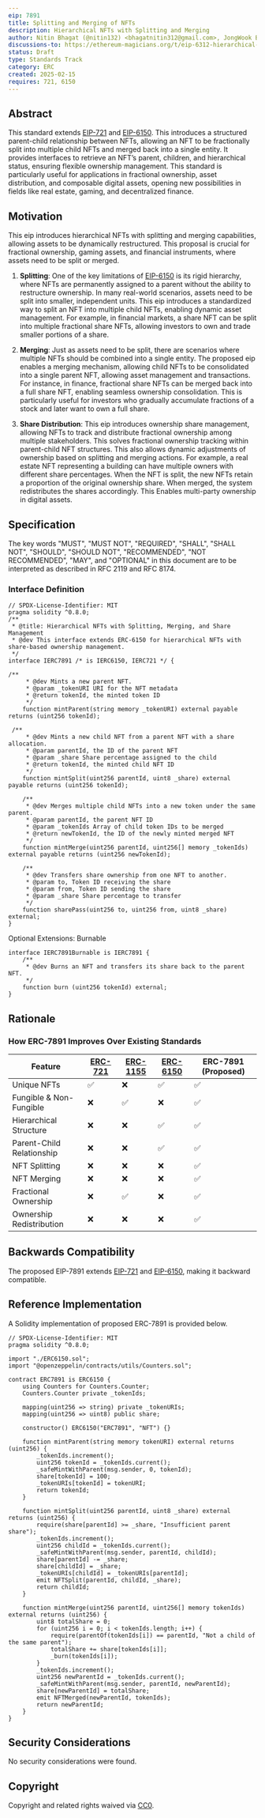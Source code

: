 ```yaml
---
eip: 7891
title: Splitting and Merging of NFTs
description: Hierarchical NFTs with Splitting and Merging
author: Nitin Bhagat (@nitin132) <bhagatnitin312@gmail.com>, JongWook Bae <bae@cwnu.ac.kr>, Su-Hyun Lee <sleepl@changwon.ac.kr>
discussions-to: https://ethereum-magicians.org/t/eip-6312-hierarchical-nfts-with-splitting-and-merging/22986
status: Draft
type: Standards Track
category: ERC
created: 2025-02-15
requires: 721, 6150
---
```


## Abstract

This standard extends [EIP-721](../EIPS/eip-721.md) and [EIP-6150](../EIPS/eip-6150.md). This introduces a structured parent-child relationship between NFTs, allowing an NFT to be fractionally split into multiple child NFTs and merged back into a single entity. It provides interfaces to retrieve an NFT’s parent, children, and hierarchical status, ensuring flexible ownership management. This standard is particularly useful for applications in fractional ownership, asset distribution, and composable digital assets, opening new possibilities in fields like real estate, gaming, and decentralized finance.

## Motivation

This eip introduces hierarchical NFTs with splitting and merging capabilities, allowing assets to be dynamically restructured. This proposal is crucial for fractional ownership, gaming assets, and financial instruments, where assets need to be split or merged. 

1. **Splitting**: One of the key limitations of [EIP-6150](../EIPS/eip-6150.md) is its rigid hierarchy, where NFTs are permanently assigned to a parent without the ability to restructure ownership. In many real-world scenarios, assets need to be split into smaller, independent units. This eip introduces a standardized way to split an NFT into multiple child NFTs, enabling dynamic asset management. For example, in financial markets, a share NFT can be split into multiple fractional share NFTs, allowing investors to own and trade smaller portions of a share.

2. **Merging**: Just as assets need to be split, there are scenarios where multiple NFTs should be combined into a single entity. The proposed eip enables a merging mechanism, allowing child NFTs to be consolidated into a single parent NFT, allowing asset management and transactions. For instance, in finance, fractional share NFTs can be merged back into a full share NFT, enabling seamless ownership consolidation. This is particularly useful for investors who gradually accumulate fractions of a stock and later want to own a full share.

3. **Share Distribution**: This eip introduces ownership share management, allowing NFTs to track and distribute fractional ownership among multiple stakeholders. This solves fractional ownership tracking within parent-child NFT structures. This also allows dynamic adjustments of ownership based on splitting and merging actions. For example, a real estate NFT representing a building can have multiple owners with different share percentages. When the NFT is split, the new NFTs retain a proportion of the original ownership share. When merged, the system redistributes the shares accordingly. This Enables multi-party ownership in digital assets.

## Specification

The key words "MUST", "MUST NOT", "REQUIRED", "SHALL", "SHALL NOT", "SHOULD", "SHOULD NOT", "RECOMMENDED", "NOT RECOMMENDED", "MAY", and "OPTIONAL" in this document are to be interpreted as described in RFC 2119 and RFC 8174.

### Interface Definition  

```solidity
// SPDX-License-Identifier: MIT
pragma solidity ^0.8.0;
/**
 * @title: Hierarchical NFTs with Splitting, Merging, and Share Management
 * @dev This interface extends ERC-6150 for hierarchical NFTs with share-based ownership management.
 */
interface IERC7891 /* is IERC6150, IERC721 */ {

/**
     * @dev Mints a new parent NFT.
     * @param _tokenURI URI for the NFT metadata
     * @return tokenId, the minted token ID
     */
    function mintParent(string memory _tokenURI) external payable returns (uint256 tokenId);

 /**
     * @dev Mints a new child NFT from a parent NFT with a share allocation.
     * @param parentId, the ID of the parent NFT
     * @param _share Share percentage assigned to the child
     * @return tokenId, the minted child NFT ID
     */     
    function mintSplit(uint256 parentId, uint8 _share) external payable returns (uint256 tokenId);

    /**
     * @dev Merges multiple child NFTs into a new token under the same parent.
     * @param parentId, the parent NFT ID
     * @param _tokenIds Array of child token IDs to be merged
     * @return newTokenId, the ID of the newly minted merged NFT
     */
    function mintMerge(uint256 parentId, uint256[] memory _tokenIds) external payable returns (uint256 newTokenId);

    /**
     * @dev Transfers share ownership from one NFT to another.
     * @param to, Token ID receiving the share
     * @param from, Token ID sending the share
     * @param _share Share percentage to transfer
     */
    function sharePass(uint256 to, uint256 from, uint8 _share) external;
}
```

Optional Extensions: Burnable

```solidity
interface IERC7891Burnable is IERC7891 {
    /**
     * @dev Burns an NFT and transfers its share back to the parent NFT.
     */
    function burn (uint256 tokenId) external;
}
```

## Rationale

### How ERC-7891 Improves Over Existing Standards

| Feature                  | [ERC-721](../EIPS/eip-721.md) | [ERC-1155](../EIPS/eip-1155.md) | [ERC-6150](../EIPS/eip-6150.md) | ERC-7891 (Proposed) |
|--------------------------|---------|---------|---------|------------------|
| Unique NFTs              | ✅      | ❌       | ✅       | ✅                |
| Fungible & Non-Fungible  | ❌       | ✅       | ❌       | ✅                |
| Hierarchical Structure   | ❌       | ❌       | ✅       | ✅                |
| Parent-Child Relationship | ❌       | ❌       | ✅       | ✅                |
| NFT Splitting           | ❌       | ❌       | ❌       | ✅                |
| NFT Merging             | ❌       | ❌       | ❌       | ✅                |
| Fractional Ownership    | ❌       | ✅       | ❌       | ✅                |
| Ownership Redistribution | ❌       | ❌       | ❌       | ✅                |


## Backwards Compatibility

The proposed EIP-7891 extends [EIP-721](../EIPS/eip-721.md) and [EIP-6150](../EIPS/eip-6150.md), making it backward compatible.

## Reference Implementation

A Solidity implementation of proposed ERC-7891 is provided below.

```solidity
// SPDX-License-Identifier: MIT
pragma solidity ^0.8.0;

import "./ERC6150.sol";
import "@openzeppelin/contracts/utils/Counters.sol";

contract ERC7891 is ERC6150 {
    using Counters for Counters.Counter;
    Counters.Counter private _tokenIds;

    mapping(uint256 => string) private _tokenURIs;
    mapping(uint256 => uint8) public share;
    
    constructor() ERC6150("ERC7891", "NFT") {}

    function mintParent(string memory tokenURI) external returns (uint256) {
        _tokenIds.increment();
        uint256 tokenId = _tokenIds.current();
        _safeMintWithParent(msg.sender, 0, tokenId);
        share[tokenId] = 100;
        _tokenURIs[tokenId] = tokenURI;
        return tokenId;
    }

    function mintSplit(uint256 parentId, uint8 _share) external returns (uint256) {
        require(share[parentId] >= _share, "Insufficient parent share");
        _tokenIds.increment();
        uint256 childId = _tokenIds.current();
        _safeMintWithParent(msg.sender, parentId, childId);
        share[parentId] -= _share;
        share[childId] = _share;
        _tokenURIs[childId] = _tokenURIs[parentId];
        emit NFTSplit(parentId, childId, _share);
        return childId;
    }

    function mintMerge(uint256 parentId, uint256[] memory tokenIds) external returns (uint256) {
        uint8 totalShare = 0;
        for (uint256 i = 0; i < tokenIds.length; i++) {
            require(parentOf(tokenIds[i]) == parentId, "Not a child of the same parent");
            totalShare += share[tokenIds[i]];
            _burn(tokenIds[i]);
        }
        _tokenIds.increment();
        uint256 newParentId = _tokenIds.current();
        _safeMintWithParent(msg.sender, parentId, newParentId);
        share[newParentId] = totalShare;
        emit NFTMerged(newParentId, tokenIds);
        return newParentId;
    }
}
```

## Security Considerations

No security considerations were found.

## Copyright

Copyright and related rights waived via [CC0](../LICENSE.md).



